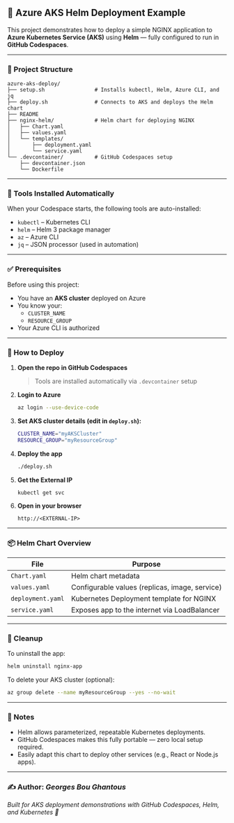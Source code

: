 ## 🚀 Azure AKS Helm Deployment Example

This project demonstrates how to deploy a simple NGINX application to **Azure Kubernetes Service (AKS)** using **Helm** — fully configured to run in **GitHub Codespaces**.

---

### 📁 Project Structure

```
azure-aks-deploy/
├── setup.sh                # Installs kubectl, Helm, Azure CLI, and jq
├── deploy.sh               # Connects to AKS and deploys the Helm chart
├── README
├── nginx-helm/             # Helm chart for deploying NGINX
│   ├── Chart.yaml
│   ├── values.yaml
│   └── templates/
│       ├── deployment.yaml
│       └── service.yaml
└── .devcontainer/          # GitHub Codespaces setup
    ├── devcontainer.json
    └── Dockerfile
```

---

### 🧰 Tools Installed Automatically

When your Codespace starts, the following tools are auto-installed:

- `kubectl` – Kubernetes CLI
- `helm` – Helm 3 package manager
- `az` – Azure CLI
- `jq` – JSON processor (used in automation)

---

### ✅ Prerequisites

Before using this project:

- You have an **AKS cluster** deployed on Azure
- You know your:
  - `CLUSTER_NAME`
  - `RESOURCE_GROUP`
- Your Azure CLI is authorized

---

### 🚀 How to Deploy

1. **Open the repo in GitHub Codespaces**
   > Tools are installed automatically via `.devcontainer` setup

2. **Login to Azure**
   ```bash
   az login --use-device-code
   ```

3. **Set AKS cluster details (edit in `deploy.sh`):**
   ```bash
   CLUSTER_NAME="myAKSCluster"
   RESOURCE_GROUP="myResourceGroup"
   ```

4. **Deploy the app**
   ```bash
   ./deploy.sh
   ```

5. **Get the External IP**
   ```bash
   kubectl get svc
   ```

6. **Open in your browser**
   ```
   http://<EXTERNAL-IP>
   ```

---

### 📦 Helm Chart Overview

| File | Purpose |
|------|---------|
| `Chart.yaml` | Helm chart metadata |
| `values.yaml` | Configurable values (replicas, image, service) |
| `deployment.yaml` | Kubernetes Deployment template for NGINX |
| `service.yaml` | Exposes app to the internet via LoadBalancer |

---

### 🧹 Cleanup

To uninstall the app:
```bash
helm uninstall nginx-app
```

To delete your AKS cluster (optional):
```bash
az group delete --name myResourceGroup --yes --no-wait
```

---

### 📌 Notes

- Helm allows parameterized, repeatable Kubernetes deployments.
- GitHub Codespaces makes this fully portable — zero local setup required.
- Easily adapt this chart to deploy other services (e.g., React or Node.js apps).

---

### ✍️ Author: *Georges Bou Ghantous*
*Built for AKS deployment demonstrations with GitHub Codespaces, Helm, and Kubernetes 💙*
